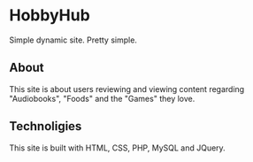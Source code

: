 # HobbyHub
Simple dynamic site. Pretty simple.


## About
This site is about users reviewing and viewing content regarding "Audiobooks", "Foods" and the "Games" they love.


## Technoligies
This site is built with HTML, CSS, PHP, MySQL and JQuery.
